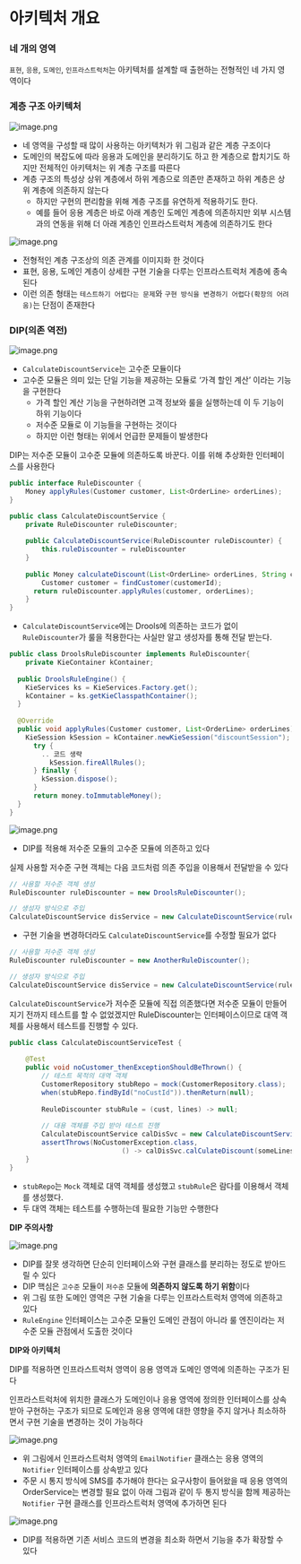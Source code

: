 # 아키텍처 개요

### 네 개의 영역

`표현`, `응용`, `도메인`, `인프라스트럭처`는 아키텍처를 설계할 때 출현하는 전형적인 네 가지 영역이다

### 계층 구조 아키텍처

![image.png](/assets/img/chapter2/ddd/ddd_2_1.png)

- 네 영역을 구성할 때 많이 사용하는 아키텍처가 위 그림과 같은 계층 구조이다
- 도메인의 복잡도에 따라 응용과 도메인을 분리하기도 하고 한 계층으로 합치기도 하지만 전체적인 아키텍처는 위 계층 구조를 따른다
- 계층 구조의 특성상 상위 계층에서 하위 계층으로 의존만 존재하고 하위 계층은 상위 계층에 의존하지 않는다
    - 하지만 구현의 편리함을 위해 계층 구조를 유연하게 적용하기도 한다.
    - 예를 들어 응용 계층은 바로 아래 계층인 도메인 계층에 의존하지만 외부 시스템과의 연동을 위해 더 아래 계층인 인프라스트럭처 계층에 의존하기도 한다

![image.png](/assets/img/chapter2/ddd/ddd_2_2.png)

- 전형적인 계층 구조상의 의존 관계를 이미지화 한 것이다
- 표현, 응용, 도메인 계층이 상세한 구현 기술을 다루는 인프라스트럭처 계층에 종속된다
- 이런 의존 형태는 `테스트하기 어렵다는 문제`와 `구현 방식을 변경하기 어렵다(확장의 어려움)`는 단점이 존재한다

### DIP(의존 역전)

![image.png](/assets/img/chapter2/ddd/ddd_2_3.png)

- `CalculateDiscountService`는 고수준 모듈이다
- 고수준 모듈은 의미 있는 단일 기능을 제공하는 모듈로 ‘가격 할인 계산’ 이라는 기능을 구현한다
    - 가격 할인 계산 기능을 구현하려면 고객 정보와 룰을 실행하는데 이 두 기능이 하위 기능이다
    - 저수준 모듈로 이 기능들을 구현하는 것이다
    - 하지만 이런 형태는 위에서 언급한 문제들이 발생한다

DIP는 저수준 모듈이 고수준 모듈에 의존하도록 바꾼다. 이를 위해 추상화한 인터페이스를 사용한다

```java
public interface RuleDiscounter {
	Money applyRules(Customer customer, List<OrderLine> orderLines);
}
```

```java
public class CalculateDiscountService {
	private RuleDiscounter ruleDiscounter;
    
    public CalculateDiscountService(RuleDiscounter ruleDiscounter) {
    	this.ruleDiscounter = ruleDiscounter
    }
    
    public Money calculateDiscount(List<OrderLine> orderLines, String customerId) {
    	Customer customer = findCustomer(customerId);
      return ruleDiscounter.applyRules(customer, orderLines);
    }
} 
```

- `CalculateDiscountService`에는 Drools에 의존하는 코드가 없이 `RuleDiscounter`가 룰을 적용한다는 사실만 알고 생성자를 통해 전달 받는다.

```java
public class DroolsRuleDiscounter implements RuleDiscounter{
	private KieContainer kContainer;
    
  public DroolsRuleEngine() { 
  	KieServices ks = KieServices.Factory.get();
    kContainer = ks.getKieClasspathContainer();
  }
    
  @Override
  public void applyRules(Customer customer, List<OrderLine> orderLines) {
  	KieSession kSession = kContainer.newKieSession("discountSession");
      try {
      	.. 코드 생략
          kSession.fireAllRules();
      } finally {
      	kSession.dispose();
      }
      return money.toImmutableMoney();
  }
}
```

![image.png](/assets/img/chapter2/ddd/ddd_2_4.png)

- DIP를 적용해 저수준 모듈의 고수준 모듈에 의존하고 있다

실제 사용할 저수준 구현 객체는 다음 코드처럼 의존 주입을 이용해서 전달받을 수 있다

```java
// 사용할 저수준 객체 생성
RuleDiscounter ruleDiscounter = new DroolsRuleDiscounter();

// 생성자 방식으로 주입
CalculateDiscountService disService = new CalculateDiscountService(ruleDiscounter);
```

- 구현 기술을 변경하더라도 `CalculateDiscountService`를 수정할 필요가 없다

```java
// 사용할 저수준 객체 생성
RuleDiscounter ruleDiscounter = new AnotherRuleDiscounter();

// 생성자 방식으로 주입
CalculateDiscountService disService = new CalculateDiscountService(ruleDiscounter);
```

`CalculateDiscountService`가 저수준 모듈에 직접 의존했다면 저수준 모듈이 만들어지기 전까지 테스트를 할 수 없었겠지만 RuleDiscounter는 인터페이스이므로 대역 객체를 사용해서 테스트를 진행할 수 있다.

```java
public class CalculateDiscountServiceTest {
	
	@Test
	public void noCustomer_thenExceptionShouldBeThrown() {
		// 테스트 목적의 대역 객체
		CustomerRepository stubRepo = mock(CustomerRepository.class);
		when(stubRepo.findById("noCustId")).thenReturn(null);
		
		ReuleDiscounter stubRule = (cust, lines) -> null;
		
		// 대용 객체를 주입 받아 테스트 진행
		CalculateDiscountService calDisSvc = new CalculateDiscountService(stubRepo, stubRule);
		assertThrows(NoCustomerException.class, 
							() -> calDisSvc.calCulateDiscount(someLines, "noCustId"));
	}
}
```

- `stubRepo`는 `Mock` 객체로 대역 객체를 생성했고 `stubRule`은 람다를 이용해서 객체를 생성했다.
- 두 대역 객체는 테스트를 수행하는데 필요한 기능만 수행한다

**DIP 주의사항**

![image.png](/assets/img/chapter2/ddd/ddd_2_5.png)

- DIP를 잘못 생각하면 단순히 인터페이스와 구현 클래스를 분리하는 정도로 받아드릴 수 있다
- DIP 핵심은 `고수준` 모듈이 `저수준` 모듈에 **의존하지 않도록 하기 위함**이다
- 위 그림 또한 도메인 영역은 구현 기술을 다루는 인프라스트럭처 영역에 의존하고 있다
- `RuleEngine` 인터페이스는 고수준 모듈인 도메인 관점이 아니라 룰 엔진이라는 저수준 모듈 관점에서 도출한 것이다

**DIP와 아키텍처**

DIP를 적용하면 인프라스트럭처 영역이 응용 영역과 도메인 영역에 의존하는 구조가 된다

인프라스트럭처에 위치한 클래스가 도메인이나 응용 영역에 정의한 인터페이스를 상속받아 구현하는 구조가 되므로 도메인과 응용 영역에 대한 영향을 주지 않거나 최소하하면서 구현 기술을 변경하는 것이 가능하다

![image.png](/assets/img/chapter2/ddd/ddd_2_6.png)

- 위 그림에서 인프라스트럭처 영역의 `EmailNotifier` 클래스는 응용 영역의 `Notifier` 인터페이스를 상속받고 있다
- 주문 시 통지 방식에 SMS를 추가해야 한다는 요구사항이 들어왔을 때 응용 영역의 OrderService는 변경할 필요 없이 아래 그림과 같이 두 통지 방식을 함께 제공하는 `Notifier` 구현 클래스를 인프라스트럭처 영역에 추가하면 된다

![image.png](/assets/img/chapter2/ddd/ddd_2_7.png)

- DIP를 적용하면 기존 서비스 코드의 변경을 최소화 하면서 기능을 추가 확장할 수 있다
